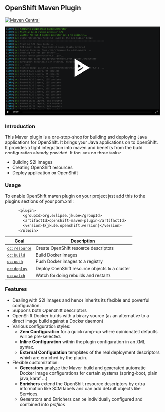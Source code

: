 ## OpenShift Maven Plugin

[![Maven Central](https://img.shields.io/maven-central/v/org.eclipse.jkube/openshift-maven-plugin.svg?label=Maven%20Central)](https://search.maven.org/search?q=g:%22org.eclipse.jkube%22%20AND%20a:%22openshift-maven-plugin%22)

[![Sample Demo](omp.png)](https://asciinema.org/a/335743)

### Introduction
This Maven plugin is a one-stop-shop for building and deploying Java applications for OpenShift. It brings your Java applications on to OpenShift. It provides a tight integration into maven and benefits from the build configuration already provided. It focuses on three tasks:
+ Building S2I images
+ Creating OpenShift resources
+ Deploy application on OpenShift

### Usage
To enable OpenShift maven plugin on your project just add this to the plugins sections of your pom.xml:

```
      <plugin>
        <groupId>org.eclipse.jkube</groupId>
        <artifactId>openshift-maven-plugin</artifactId>
        <version>${jkube.openshift.version}</version>
      </plugin>
```

| Goal                                          | Description                           |
| --------------------------------------------- | ------------------------------------- |
| [`oc:resource`](https://www.eclipse.org/jkube/docs/openshift-maven-plugin#oc:resource) | Create OpenShift resource descriptors |
| [`oc:build`](https://www.eclipse.org/jkube/docs/openshift-maven-plugin#oc:build) | Build Docker images |
| [`oc:push`](https://www.eclipse.org/jkube/docs/openshift-maven-plugin#oc:push) | Push Docker images to a registry  |
| [`oc:deploy`](https://www.eclipse.org/jkube/docs/openshift-maven-plugin#oc:deploy) | Deploy OpenShift resource objects to a cluster  |
| [`oc:watch`](https://www.eclipse.org/jkube/docs/openshift-maven-plugin#oc:watch) | Watch for doing rebuilds and restarts |

### Features

* Dealing with S2I images and hence inherits its flexible and powerful configuration.
* Supports both OpenShift descriptors
* OpenShift Docker builds with a binary source (as an alternative to a direct image build against a Docker daemon)
* Various configuration styles:
  * **Zero Configuration** for a quick ramp-up where opinionated defaults will be pre-selected.
  * **Inline Configuration** within the plugin configuration in an XML syntax.
  * **External Configuration** templates of the real deployment descriptors which are enriched by the plugin.
* Flexible customization:
  * **Generators** analyze the Maven build and generated automatic Docker image configurations for certain systems (spring-boot, plain java, karaf ...)
  * **Enrichers** extend the  OpenShift resource descriptors by extra information like SCM labels and can add default objects like Services.
  * Generators and Enrichers can be individually configured and combined into *profiles*

